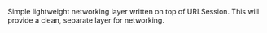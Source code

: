 Simple lightweight networking layer written on top of URLSession. This will provide a clean, separate layer for networking.
